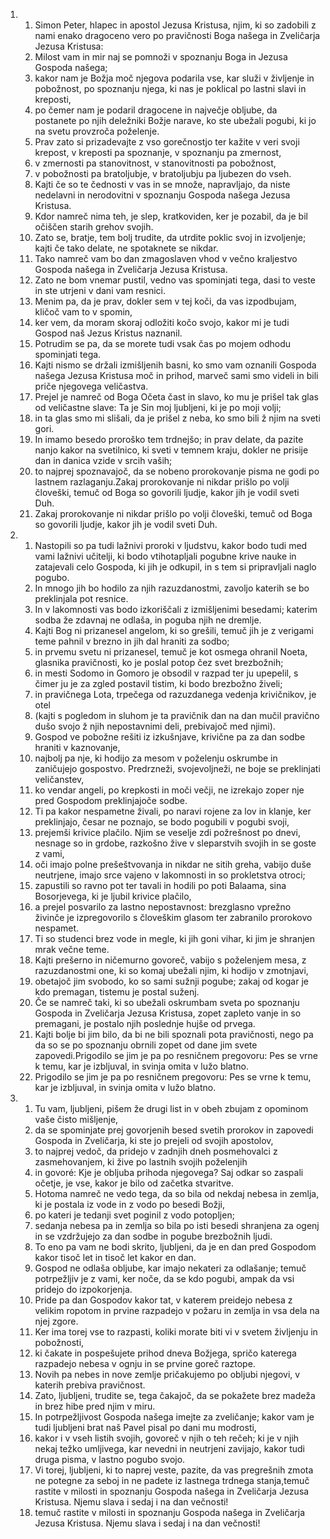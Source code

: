 <ol>
  <li>
    <ol>
      <li>Simon Peter, hlapec in apostol Jezusa Kristusa, njim, ki so zadobili z nami enako dragoceno vero po pravičnosti Boga našega in Zveličarja Jezusa Kristusa:</li>
      <li>Milost vam in mir naj se pomnoži v spoznanju Boga in Jezusa Gospoda našega;</li>
      <li>kakor nam je Božja moč njegova podarila vse, kar služi v življenje in pobožnost, po spoznanju njega, ki nas je poklical po lastni slavi in kreposti,</li>
      <li>po čemer nam je podaril dragocene in največje obljube, da postanete po njih deležniki Božje narave, ko ste ubežali pogubi, ki jo na svetu provzroča poželenje.</li>
      <li>Prav zato si prizadevajte z vso gorečnostjo ter kažite v veri svoji krepost, v kreposti pa spoznanje, v spoznanju pa zmernost,</li>
      <li>v zmernosti pa stanovitnost, v stanovitnosti pa pobožnost,</li>
      <li>v pobožnosti pa bratoljubje, v bratoljubju pa ljubezen do vseh.</li>
      <li>Kajti če so te čednosti v vas in se množe, napravljajo, da niste nedelavni in nerodovitni v spoznanju Gospoda našega Jezusa Kristusa.</li>
      <li>Kdor namreč nima teh, je slep, kratkoviden, ker je pozabil, da je bil očiščen starih grehov svojih.</li>
      <li>Zato se, bratje, tem bolj trudite, da utrdite poklic svoj in izvoljenje; kajti če tako delate, ne spotaknete se nikdar.</li>
      <li>Tako namreč vam bo dan zmagoslaven vhod v večno kraljestvo Gospoda našega in Zveličarja Jezusa Kristusa.</li>
      <li>Zato ne bom vnemar pustil, vedno vas spominjati tega, dasi to veste in ste utrjeni v dani vam resnici.</li>
      <li>Menim pa, da je prav, dokler sem v tej koči, da vas izpodbujam, kličoč vam to v spomin,</li>
      <li>ker vem, da moram skoraj odložiti kočo svojo, kakor mi je tudi Gospod naš Jezus Kristus naznanil.</li>
      <li>Potrudim se pa, da se morete tudi vsak čas po mojem odhodu spominjati tega.</li>
      <li>Kajti nismo se držali izmišljenih basni, ko smo vam oznanili Gospoda našega Jezusa Kristusa moč in prihod, marveč sami smo videli in bili priče njegovega veličastva.</li>
      <li>Prejel je namreč od Boga Očeta čast in slavo, ko mu je prišel tak glas od veličastne slave: Ta je Sin moj ljubljeni, ki je po moji volji;</li>
      <li>in ta glas smo mi slišali, da je prišel z neba, ko smo bili ž njim na sveti gori.</li>
      <li>In imamo besedo proroško tem trdnejšo; in prav delate, da pazite nanjo kakor na svetilnico, ki sveti v temnem kraju, dokler ne prisije dan in danica vzide v srcih vaših;</li>
      <li>to najprej spoznavajoč, da se nobeno prorokovanje pisma ne godi po lastnem razlaganju.Zakaj prorokovanje ni nikdar prišlo po volji človeški, temuč od Boga so govorili ljudje, kakor jih je vodil sveti Duh.</li>
      <li>Zakaj prorokovanje ni nikdar prišlo po volji človeški, temuč od Boga so govorili ljudje, kakor jih je vodil sveti Duh.</li>
    </ol>
  </li>
  <li>
    <ol>
      <li>Nastopili so pa tudi lažnivi proroki v ljudstvu, kakor bodo tudi med vami lažnivi učitelji, ki bodo vtihotapljali pogubne krive nauke in zatajevali celo Gospoda, ki jih je odkupil, in s tem si pripravljali naglo pogubo.</li>
      <li>In mnogo jih bo hodilo za njih razuzdanostmi, zavoljo katerih se bo preklinjala pot resnice.</li>
      <li>In v lakomnosti vas bodo izkoriščali z izmišljenimi besedami; katerim sodba že zdavnaj ne odlaša, in poguba njih ne dremlje.</li>
      <li>Kajti Bog ni prizanesel angelom, ki so grešili, temuč jih je z verigami teme pahnil v brezno in jih dal hraniti za sodbo;</li>
      <li>in prvemu svetu ni prizanesel, temuč je kot osmega ohranil Noeta, glasnika pravičnosti, ko je poslal potop čez svet brezbožnih;</li>
      <li>in mesti Sodomo in Gomoro je obsodil v razpad ter ju upepelil, s čimer ju je za zgled postavil tistim, ki bodo brezbožno živeli;</li>
      <li>in pravičnega Lota, trpečega od razuzdanega vedenja krivičnikov, je otel</li>
      <li>(kajti s pogledom in sluhom je ta pravičnik dan na dan mučil pravično dušo svojo ž njih nepostavnimi deli, prebivajoč med njimi).</li>
      <li>Gospod ve pobožne rešiti iz izkušnjave, krivične pa za dan sodbe hraniti v kaznovanje,</li>
      <li>najbolj pa nje, ki hodijo za mesom v poželenju oskrumbe in zaničujejo gospostvo. Predrzneži, svojevoljneži, ne boje se preklinjati veličanstev,</li>
      <li>ko vendar angeli, po krepkosti in moči večji, ne izrekajo zoper nje pred Gospodom preklinjajoče sodbe.</li>
      <li>Ti pa kakor nespametne živali, po naravi rojene za lov in klanje, ker preklinjajo, česar ne poznajo, se bodo pogubili v pogubi svoji,</li>
      <li>prejemši krivice plačilo. Njim se veselje zdi požrešnost po dnevi, nesnage so in grdobe, razkošno žive v sleparstvih svojih in se goste z vami,</li>
      <li>oči imajo polne prešeštvovanja in nikdar ne sitih greha, vabijo duše neutrjene, imajo srce vajeno v lakomnosti in so prokletstva otroci;</li>
      <li>zapustili so ravno pot ter tavali in hodili po poti Balaama, sina Bosorjevega, ki je ljubil krivice plačilo,</li>
      <li>a prejel posvarilo za lastno nepostavnost: brezglasno vprežno živinče je izpregovorilo s človeškim glasom ter zabranilo prorokovo nespamet.</li>
      <li>Ti so studenci brez vode in megle, ki jih goni vihar, ki jim je shranjen mrak večne teme.</li>
      <li>Kajti prešerno in ničemurno govoreč, vabijo s poželenjem mesa, z razuzdanostmi one, ki so komaj ubežali njim, ki hodijo v zmotnjavi,</li>
      <li>obetajoč jim svobodo, ko so sami sužnji pogube; zakaj od kogar je kdo premagan, tistemu je postal suženj.</li>
      <li>Če se namreč taki, ki so ubežali oskrumbam sveta po spoznanju Gospoda in Zveličarja Jezusa Kristusa, zopet zapleto vanje in so premagani, je postalo njih poslednje hujše od prvega.</li>
      <li>Kajti bolje bi jim bilo, da bi ne bili spoznali pota pravičnosti, nego pa da so se po spoznanju obrnili zopet od dane jim svete zapovedi.Prigodilo se jim je pa po resničnem pregovoru: Pes se vrne k temu, kar je izbljuval, in svinja omita v lužo blatno.</li>
      <li>Prigodilo se jim je pa po resničnem pregovoru: Pes se vrne k temu, kar je izbljuval, in svinja omita v lužo blatno.</li>
    </ol>
  </li>
  <li>
    <ol>
      <li>Tu vam, ljubljeni, pišem že drugi list in v obeh zbujam z opominom vaše čisto mišljenje,</li>
      <li>da se spominjate prej govorjenih besed svetih prorokov in zapovedi Gospoda in Zveličarja, ki ste jo prejeli od svojih apostolov,</li>
      <li>to najprej vedoč, da pridejo v zadnjih dneh posmehovalci z zasmehovanjem, ki žive po lastnih svojih poželenjih</li>
      <li>in govoré: Kje je obljuba prihoda njegovega? Saj odkar so zaspali očetje, je vse, kakor je bilo od začetka stvaritve.</li>
      <li>Hotoma namreč ne vedo tega, da so bila od nekdaj nebesa in zemlja, ki je postala iz vode in z vodo po besedi Božji,</li>
      <li>po kateri je tedanji svet poginil z vodo potopljen;</li>
      <li>sedanja nebesa pa in zemlja so bila po isti besedi shranjena za ogenj in se vzdržujejo za dan sodbe in pogube brezbožnih ljudi.</li>
      <li>To eno pa vam ne bodi skrito, ljubljeni, da je en dan pred Gospodom kakor tisoč let in tisoč let kakor en dan.</li>
      <li>Gospod ne odlaša obljube, kar imajo nekateri za odlašanje; temuč potrpežljiv je z vami, ker noče, da se kdo pogubi, ampak da vsi pridejo do izpokorjenja.</li>
      <li>Pride pa dan Gospodov kakor tat, v katerem preidejo nebesa z velikim ropotom in prvine razpadejo v požaru in zemlja in vsa dela na njej zgore.</li>
      <li>Ker ima torej vse to razpasti, koliki morate biti vi v svetem življenju in pobožnosti,</li>
      <li>ki čakate in pospešujete prihod dneva Božjega, spričo katerega razpadejo nebesa v ognju in se prvine goreč raztope.</li>
      <li>Novih pa nebes in nove zemlje pričakujemo po obljubi njegovi, v katerih prebiva pravičnost.</li>
      <li>Zato, ljubljeni, trudite se, tega čakajoč, da se pokažete brez madeža in brez hibe pred njim v miru.</li>
      <li>In potrpežljivost Gospoda našega imejte za zveličanje; kakor vam je tudi ljubljeni brat naš Pavel pisal po dani mu modrosti,</li>
      <li>kakor i v vseh listih svojih, govoreč v njih o teh rečeh; ki je v njih nekaj težko umljivega, kar nevedni in neutrjeni zavijajo, kakor tudi druga pisma, v lastno pogubo svojo.</li>
      <li>Vi torej, ljubljeni, ki to naprej veste, pazite, da vas pregrešnih zmota ne potegne za seboj in ne padete iz lastnega trdnega stanja,temuč rastite v milosti in spoznanju Gospoda našega in Zveličarja Jezusa Kristusa. Njemu slava i sedaj i na dan večnosti!</li>
      <li>temuč rastite v milosti in spoznanju Gospoda našega in Zveličarja Jezusa Kristusa. Njemu slava i sedaj i na dan večnosti!</li>
    </ol>
  </li>
</ol>